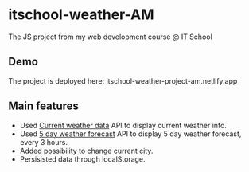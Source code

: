# itschool-weather-AM

The JS project from my web development course @ IT School

## Demo

The project is deployed here: itschool-weather-project-am.netlify.app

## Main features

- Used [Current weather data](https://openweathermap.org/current) API to display current weather info.
- Used [5 day weather forecast](https://openweathermap.org/forecast5) API to display 5 day weather forecast, every 3 hours.
- Added possibility to change current city.
- Persisisted data through localStorage.
